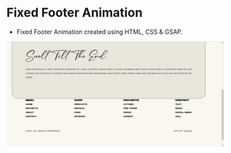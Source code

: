 # Fixed Footer Animation

- Fixed Footer Animation created using HTML, CSS & GSAP.


![preview img](/PREVIEW.PNG)
